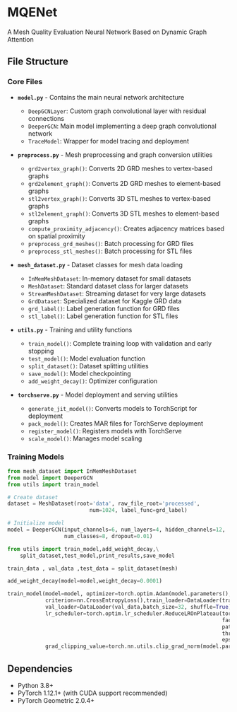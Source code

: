 # MQENet

A Mesh Quality Evaluation Neural Network Based on Dynamic Graph Attention

## File Structure

### Core Files

- **`model.py`** - Contains the main neural network architecture
  - `DeepGCNLayer`: Custom graph convolutional layer with residual connections
  - `DeeperGCN`: Main model implementing a deep graph convolutional network
  - `TraceModel`: Wrapper for model tracing and deployment

- **`preprocess.py`** - Mesh preprocessing and graph conversion utilities
  - `grd2vertex_graph()`: Converts 2D GRD meshes to vertex-based graphs
  - `grd2element_graph()`: Converts 2D GRD meshes to element-based graphs
  - `stl2vertex_graph()`: Converts 3D STL meshes to vertex-based graphs
  - `stl2element_graph()`: Converts 3D STL meshes to element-based graphs
  - `compute_proximity_adjacency()`: Creates adjacency matrices based on spatial proximity
  - `preprocess_grd_meshes()`: Batch processing for GRD files
  - `preprocess_stl_meshes()`: Batch processing for STL files

- **`mesh_dataset.py`** - Dataset classes for mesh data loading
  - `InMemMeshDataset`: In-memory dataset for small datasets
  - `MeshDataset`: Standard dataset class for larger datasets
  - `StreamMeshDataset`: Streaming dataset for very large datasets
  - `GrdDataset`: Specialized dataset for Kaggle GRD data
  - `grd_label()`: Label generation function for GRD files
  - `stl_label()`: Label generation function for STL files

- **`utils.py`** - Training and utility functions
  - `train_model()`: Complete training loop with validation and early stopping
  - `test_model()`: Model evaluation function
  - `split_dataset()`: Dataset splitting utilities
  - `save_model()`: Model checkpointing
  - `add_weight_decay()`: Optimizer configuration

- **`torchserve.py`** - Model deployment and serving utilities
  - `generate_jit_model()`: Converts models to TorchScript for deployment
  - `pack_model()`: Creates MAR files for TorchServe deployment
  - `register_model()`: Registers models with TorchServe
  - `scale_model()`: Manages model scaling

### Training Models
```python
from mesh_dataset import InMemMeshDataset
from model import DeeperGCN
from utils import train_model

# Create dataset
dataset = MeshDataset(root='data', raw_file_root='processed', 
                          num=1024, label_func=grd_label)

# Initialize model
model = DeeperGCN(input_channels=6, num_layers=4, hidden_channels=12, 
                  num_classes=8, dropout=0.01)

from utils import train_model,add_weight_decay,\
    split_dataset,test_model,print_results,save_model

train_data , val_data ,test_data = split_dataset(mesh)

add_weight_decay(model=model,weight_decay=0.0001)

train_model(model=model, optimizer=torch.optim.Adam(model.parameters(), lr=0.01,amsgrad=True),
            criterion=nn.CrossEntropyLoss(),train_loader=DataLoader(train_data,batch_size=32, shuffle=True),
            val_loader=DataLoader(val_data,batch_size=32, shuffle=True),epochs=5000,patience=25,writer=writer,
            lr_scheduler=torch.optim.lr_scheduler.ReduceLROnPlateau(torch.optim.Adam(model.parameters()), mode='max',
                                                                    factor=0.1,
                                                                    patience=10, verbose=True, threshold=0.0001,
                                                                    threshold_mode='rel', cooldown=0, min_lr=1e-09,
                                                                    eps=1e-09),
            grad_clipping_value=torch.nn.utils.clip_grad_norm(model.parameters(), 20, norm_type=2))

```

## Dependencies
- Python 3.8+
- PyTorch 1.12.1+ (with CUDA support recommended)
- PyTorch Geometric 2.0.4+







